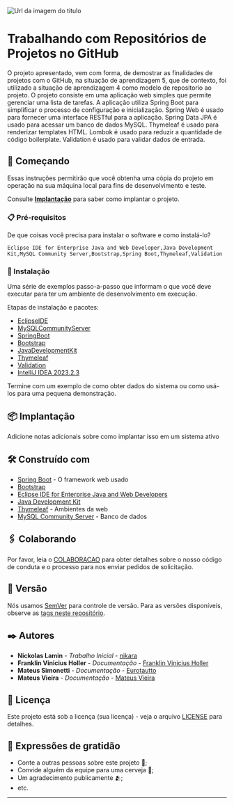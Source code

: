 ![Url da imagem do titulo](https://github.com/nikara/SA5/assets/62860064/ead7480f-1d1b-47ba-a190-faece5abd480)

# Trabalhando com Repositórios de Projetos no GitHub

O projeto apresentado, vem com forma, de demostrar as finalidades de projetos com o GitHub, na situação de aprendizagem 5, que de contexto, foi utilizado a situação de aprendizagem 4 como modelo de repositorío ao projeto.
O projeto consiste em uma aplicação web simples que permite gerenciar uma lista de tarefas. A aplicação utiliza Spring Boot para simplificar o processo de configuração e inicialização. Spring Web é usado para fornecer uma interface RESTful para a aplicação. Spring Data JPA é usado para acessar um banco de dados MySQL. Thymeleaf é usado para renderizar templates HTML. Lombok é usado para reduzir a quantidade de código boilerplate. Validation é usado para validar dados de entrada.

## 🚀 Começando

Essas instruções permitirão que você obtenha uma cópia do projeto em operação na sua máquina local para fins de desenvolvimento e teste.

Consulte **[Implantação](#-implanta%C3%A7%C3%A3o)** para saber como implantar o projeto.

### 📋 Pré-requisitos

De que coisas você precisa para instalar o software e como instalá-lo?

```
Eclipse IDE for Enterprise Java and Web Developer,Java Development Kit,MySQL Community Server,Bootstrap,Spring Boot,Thymeleaf,Validation
```

### 🔧 Instalação

Uma série de exemplos passo-a-passo que informam o que você deve executar para ter um ambiente de desenvolvimento em execução.


Etapas de instalação e pacotes:
* [EclipseIDE](https://github.com/nikara/SA5/blob/2175823f1f9613eca1a0a76b5fe7a5e620849dc5/INSTALA%C3%87%C3%82O#L3)
* [MySQLCommunityServer](https://github.com/nikara/SA5/blob/2175823f1f9613eca1a0a76b5fe7a5e620849dc5/INSTALA%C3%87%C3%82O#L59)
* [SpringBoot](https://github.com/nikara/SA5/blob/2175823f1f9613eca1a0a76b5fe7a5e620849dc5/INSTALA%C3%87%C3%82O#L155)
* [Bootstrap](https://github.com/nikara/SA5/blob/38ac4f0683ea831dc65bde90246a2e57fca48b9d/INSTALA%C3%87%C3%82O#L352) 
* [JavaDevelopmentKit](https://github.com/nikara/SA5/blob/2175823f1f9613eca1a0a76b5fe7a5e620849dc5/INSTALA%C3%87%C3%82O#L159) 
* [Thymeleaf](https://github.com/nikara/SA5/blob/2175823f1f9613eca1a0a76b5fe7a5e620849dc5/INSTALA%C3%87%C3%82O#L208) 
* [Validation](https://github.com/nikara/SA5/blob/2175823f1f9613eca1a0a76b5fe7a5e620849dc5/INSTALA%C3%87%C3%82O#L314)
* [IntelliJ IDEA 2023.2.3](https://github.com/nikara/SA5/blob/e52f57dd7605a99943d40d7bbd2a3ffc327be034/INSTALA%C3%87%C3%82O#L407)


Termine com um exemplo de como obter dados do sistema ou como usá-los para uma pequena demonstração.


## 📦 Implantação

Adicione notas adicionais sobre como implantar isso em um sistema ativo

## 🛠️ Construído com

* [Spring Boot]( https://spring.io/projects/spring-boot) - O framework web usado
* [Bootstrap]( https://getbootstrap.com/) 
* [Eclipse IDE for Enterprise Java and Web Developers]( https://www.eclipse.org/downloads/packages/release/2021-03/r/eclipse-ide-enterprise-java-and-web-developers) 
* [Java Development Kit]( https://www.oracle.com/java/technologies/downloads/) 
* [Thymeleaf](https://www.thymeleaf.org/documentation.html) - Ambientes da web
* [MySQL Community Server](https://dev.mysql.com/downloads/mysql/) - Banco de dados

## 🖇️ Colaborando

Por favor, leia o [COLABORACAO](https://gist.github.com/usuario/linkParaInfoSobreContribuicoes) para obter detalhes sobre o nosso código de conduta e o processo para nos enviar pedidos de solicitação.

## 📌 Versão

Nós usamos [SemVer](http://semver.org/) para controle de versão. Para as versões disponíveis, observe as [tags neste repositório](https://github.com/suas/tags/do/projeto). 

## ✒️ Autores

* **Nickolas Lamin** - *Trabalho Inicial* - [nikara](https://github.com/nikara)
* **Franklin Vinicius Holler** - *Documentação* - [Franklin Vinicius Holler](https://github.com/)
* **Mateus Simonetti** - *Documentação* - [Eurotautto](https://github.com/Eurotautto)
* **Mateus Vieira** - *Documentação* - [Mateus Vieira](https://github.com/)

## 📄 Licença

Este projeto está sob a licença (sua licença) - veja o arquivo [LICENSE](https://github.com/Eurotautto/novo-projeto/blob/main/LICENSE) para detalhes.

## 🎁 Expressões de gratidão

* Conte a outras pessoas sobre este projeto 📢;
* Convide alguém da equipe para uma cerveja 🍺;
* Um agradecimento publicamente 🫂;
* etc.


---

